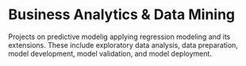# Business Analytics & Data Mining

Projects on predictive modelig applying regression modeling and its extensions. These include exploratory data analysis, data preparation, model development, model validation, and model deployment.
